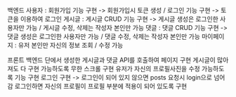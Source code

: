 백엔드 </n>
사용자 : 회원가입 기능 구현 -> 회원가입시 토큰 생성 / 로그인 기능 구현 -> 토큰을 이용하여 로그인
게시글 : 게시글 CRUD 기능 구현 -> 게시글 생성은 로그인한 사용자만 가능 / 게시글 수정, 삭제는 작성자 본인만 가능
댓글 : 댓글 CRUD 기능 구현 -> 댓글 생성은 로그인한 사용자만 가능 / 댓글 수정, 삭제는 작성자 본인만 가능
마이페이지 : 유저 본인만 자신의 정보 조회 / 수정 가능


프론트
백엔드 단에서 생성한 게시글과 댓글 API를 호출하여 페이지 구현
게시글이 많아져도 다 구현 가능하도록 무한 스크롤 구현
유저가 자신의 프로필사진을 수정 가능하도록 기능 구현
로그인 구현 -> 로그인이 되어 있지 않으면 posts 요청시 login으로 넘어감
로그인하면 자신의 프로필이 프로필 부분에 적용이 되어 있도록 구현
